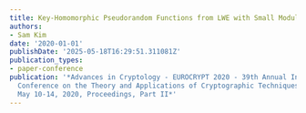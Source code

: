 ```yaml
---
title: Key-Homomorphic Pseudorandom Functions from LWE with Small Modulus
authors:
- Sam Kim
date: '2020-01-01'
publishDate: '2025-05-18T16:29:51.311081Z'
publication_types:
- paper-conference
publication: '*Advances in Cryptology - EUROCRYPT 2020 - 39th Annual International
  Conference on the Theory and Applications of Cryptographic Techniques, Zagreb, Croatia,
  May 10-14, 2020, Proceedings, Part II*'
---
```

